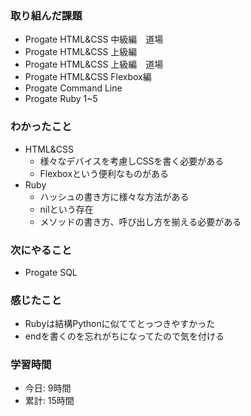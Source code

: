 ### 取り組んだ課題
- Progate HTML&CSS 中級編　道場
- Progate HTML&CSS 上級編
- Progate HTML&CSS 上級編　道場
- Progate HTML&CSS Flexbox編
- Progate Command Line
- Progate Ruby 1~5
### わかったこと
- HTML&CSS
  - 様々なデバイスを考慮しCSSを書く必要がある
  - Flexboxという便利なものがある
- Ruby
  - ハッシュの書き方に様々な方法がある
  - nilという存在
  - メソッドの書き方、呼び出し方を揃える必要がある
### 次にやること
- Progate SQL
### 感じたこと
- Rubyは結構Pythonに似ててとっつきやすかった
- endを書くのを忘れがちになってたので気を付ける
### 学習時間
- 今日: 9時間
- 累計: 15時間
